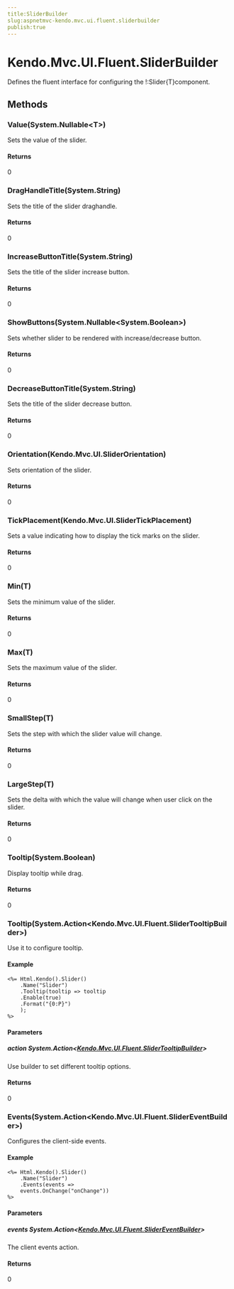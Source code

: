 ```yaml
---
title:SliderBuilder
slug:aspnetmvc-kendo.mvc.ui.fluent.sliderbuilder
publish:true
---
```


# Kendo.Mvc.UI.Fluent.SliderBuilder
Defines the fluent interface for configuring the !:Slider{T}component.



## Methods

### Value(System.Nullable\<T\>)
Sets the value of the slider.



#### Returns
0


### DragHandleTitle(System.String)
Sets the title of the slider draghandle.



#### Returns
0


### IncreaseButtonTitle(System.String)
Sets the title of the slider increase button.



#### Returns
0


### ShowButtons(System.Nullable\<System.Boolean\>)
Sets whether slider to be rendered with increase/decrease button.



#### Returns
0


### DecreaseButtonTitle(System.String)
Sets the title of the slider decrease button.



#### Returns
0


### Orientation(Kendo.Mvc.UI.SliderOrientation)
Sets orientation of the slider.



#### Returns
0


### TickPlacement(Kendo.Mvc.UI.SliderTickPlacement)
Sets a value indicating how to display the tick marks on the slider.



#### Returns
0


### Min(T)
Sets the minimum value of the slider.



#### Returns
0


### Max(T)
Sets the maximum value of the slider.



#### Returns
0


### SmallStep(T)
Sets the step with which the slider value will change.



#### Returns
0


### LargeStep(T)
Sets the delta with which the value will change when user click on the slider.



#### Returns
0


### Tooltip(System.Boolean)
Display tooltip while drag.



#### Returns
0


### Tooltip(System.Action\<Kendo.Mvc.UI.Fluent.SliderTooltipBuilder\>)
Use it to configure tooltip.

#### Example

    <%= Html.Kendo().Slider()
        .Name("Slider")
        .Tooltip(tooltip => tooltip
        .Enable(true)
        .Format("{0:P}")
        );
    %>
        


#### Parameters

##### action System.Action<[Kendo.Mvc.UI.Fluent.SliderTooltipBuilder](/api/wrappers/aspnet-mvc/Kendo.Mvc.UI.Fluent/SliderTooltipBuilder)>
Use builder to set different tooltip options.



#### Returns
0


### Events(System.Action\<Kendo.Mvc.UI.Fluent.SliderEventBuilder\>)
Configures the client-side events.

#### Example

    <%= Html.Kendo().Slider()
        .Name("Slider")
        .Events(events =>
        events.OnChange("onChange"))
    %>
        


#### Parameters

##### events System.Action<[Kendo.Mvc.UI.Fluent.SliderEventBuilder](/api/wrappers/aspnet-mvc/Kendo.Mvc.UI.Fluent/SliderEventBuilder)>
The client events action.



#### Returns
0



